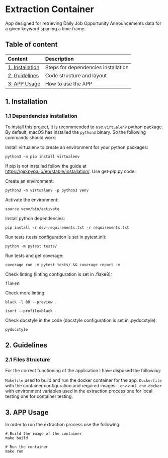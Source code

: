 # Extraction Container
App designed for retrieving Daily Job Opportunity Announcements data for a given keyword spaning a time frame.

## Table of content

| Content | Description |
| :------ | :---------- |
| [1. Installation](#1-installation) | Steps for dependencies installation |
| [2. Guidelines](#2-guidelines) | Code structure and layout |
| [3. APP Usage](#3-app-usage) | How to use the APP |

## 1. Installation

### 1.1 Dependencies installation

To install this project, it is recommended to use `virtualenv` python package. By default, macOS has installed the `python3` binary. So the following commands should work:


Install virtualenv to create an environment for your python packages:
```
python3 -m pip install virtualenv
```

If pip is not installed follow the guide at https://pip.pypa.io/en/stable/installation/. Use get-pip.py code.

Create an environment:
```
python3 -m virtualenv -p python3 venv
```

Activate the environment:
```
source venv/bin/activate
```

Install python dependencies:

```
pip install -r dev-requirements.txt -r requirements.txt
```

Run tests (tests configuration is set in pytest.ini):

```
python -m pytest tests/
```

Run tests and get coverage:

```
coverage run -m pytest tests/ && coverage report -m
```

Check linting (linting configuration is set in .flake8):

```
flake8
```

Check more linting:

```
black -l 88 --preview .
```


```
isort --profile=black .
```

Check docstyle in the code (docstyle configuration is set in .pydocstyle):

```
pydocstyle
```

## 2. Guidelines

### 2.1 Files Structure

For the correct functioning of the application I have disposed the following:

`Makefile` used to build and run the docker container for the app.
`Dockerfile` with the container configuration and required images.
`.env` and `.env.docker` with environment variables used in the extraction process one for local testing one for container testing.


## 3. APP Usage

In order to run the extraction process use the following:

```
# Build the image of the container
make build

# Run the container
make run
```
